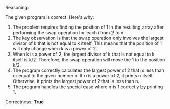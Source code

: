 Reasoning:

The given program is correct. Here's why:

1.  The problem requires finding the position of 1 in the resulting array after performing the swap operation for each i from 2 to n.
2.  The key observation is that the swap operation only involves the largest divisor of k that is not equal to k itself. This means that the position of 1 will only change when k is a power of 2.
3.  When k is a power of 2, the largest divisor of k that is not equal to k itself is k/2. Therefore, the swap operation will move the 1 to the position k/2.
4.  The program correctly calculates the largest power of 2 that is less than or equal to the given number n. If n is a power of 2, it prints n itself. Otherwise, it prints the largest power of 2 that is less than n.
5.  The program handles the special case where n is 1 correctly by printing 1.

Correctness: **True**